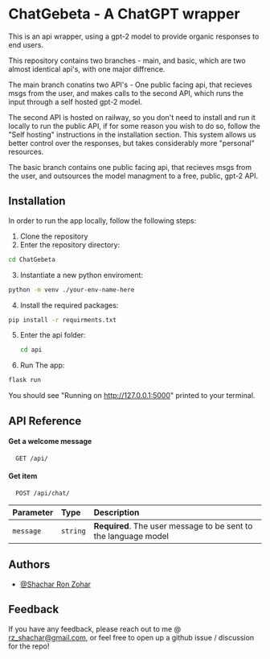 # ChatGebeta - A ChatGPT wrapper

This is an api wrapper, using a gpt-2 model to provide organic responses to end users.

This repository contains two branches - main, and basic, which are two almost identical api's, with one major diffrence.

The main branch conatins two API's - One public facing api, that recieves msgs from the user, and makes calls to the second API, which runs the input through a self hosted gpt-2 model.

The second API is hosted on railway, so you don't need to install and run it locally to run the public API, if for some reason you wish to do so, follow the "Self hosting" instructions in the installation section.
This system allows us better control over the responses, but takes considerably more "personal" resources.

The basic branch contains one public facing api, that recieves msgs from the user, and outsources the model managment to a free, public, gpt-2 API.

## Installation

In order to run the app locally, follow the following steps:

1. Clone the repository
2. Enter the repository directory:

```bash
cd ChatGebeta
```

3. Instantiate a new python enviroment:

```bash
python -m venv ./your-env-name-here
```

4. Install the required packages:

```bash
pip install -r requirments.txt
```

5. Enter the api folder:
   ```bash
   cd api
   ```
6. Run The app:

```bash
flask run
```

You should see "Running on http://127.0.0.1:5000" printed to your terminal.

## API Reference

#### Get a welcome message

```http
  GET /api/
```

#### Get item

```http
  POST /api/chat/
```

| Parameter | Type     | Description                                                     |
| :-------- | :------- | :-------------------------------------------------------------- |
| `message` | `string` | **Required**. The user message to be sent to the language model |

## Authors

- [@Shachar Ron Zohar](https://github.com/shacharRonZohar)

## Feedback

If you have any feedback, please reach out to me @ rz_shachar@gmail.com, or feel free to open up a github issue / discussion for the repo!

